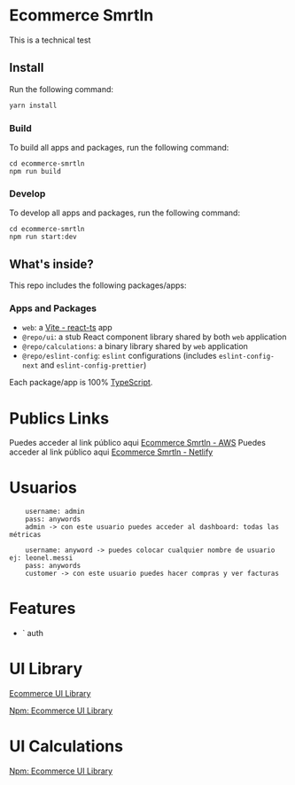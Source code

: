 # Ecommerce Smrtln

This is a technical test


## Install

Run the following command:

```sh
yarn install
```


### Build

To build all apps and packages, run the following command:

```
cd ecommerce-smrtln
npm run build
```

### Develop

To develop all apps and packages, run the following command:

```
cd ecommerce-smrtln
npm run start:dev
```

## What's inside?

This repo includes the following packages/apps:

### Apps and Packages

- `web`: a [Vite - react-ts](https://vite.dev/guide/) app
- `@repo/ui`: a stub React component library shared by both `web` application
- `@repo/calculations`: a binary library shared by  `web` application
- `@repo/eslint-config`: `eslint` configurations (includes `eslint-config-next` and `eslint-config-prettier`)

Each package/app is 100% [TypeScript](https://www.typescriptlang.org/).


# Publics Links
Puedes acceder al link público aqui [Ecommerce Smrtln - AWS](http://ecommerce-smrtln.s3-website.us-east-2.amazonaws.com/) 
Puedes acceder al link público aqui [Ecommerce Smrtln - Netlify](https://ecommerce-smrtln.netlify.app/) 


# Usuarios
``` role: ADMIN
    username: admin
    pass: anywords
    admin -> con este usuario puedes acceder al dashboard: todas las métricas
```

``` role: CUSTOMER 
    username: anyword -> puedes colocar cualquier nombre de usuario ej: leonel.messi
    pass: anywords
    customer -> con este usuario puedes hacer compras y ver facturas
```

# Features
- ` auth

# UI Library
[Ecommerce UI Library](https://ecommerce-smrtln-ui-library.netlify.app)

[Npm:  Ecommerce UI Library](https://www.npmjs.com/package/ecommerce-smrtln-ui)

# UI Calculations
[Npm:  Ecommerce UI Library](https://www.npmjs.com/package/calculations-ecommerce-smrtln)
